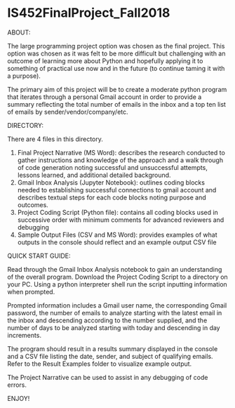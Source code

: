 # IS452FinalProject_Fall2018

ABOUT:

The large programming project option was chosen as the final project. This option was chosen as it was felt to be more difficult but challenging with an outcome of learning more about Python and hopefully applying it to something of practical use now and in the future (to continue taming it with a purpose). 

The primary aim of this project will be to create a moderate python program that iterates through a personal Gmail account in order to provide a summary reflecting the total number of emails in the inbox and a top ten list of emails by sender/vendor/company/etc. 

DIRECTORY:

There are 4 files in this directory. 

  1. Final Project Narrative (MS Word): describes the  research conducted to gather instructions and knowledge of the approach and a walk through of code generation noting successful and unsuccessful attempts, lessons learned, and additional detailed background.
  2. Gmail Inbox Analysis (Jupyter Notebook): outlines coding blocks needed to establishing successful connections to gmail account and describes textual steps for each code blocks noting purpose and outcomes.
  3. Project Coding Script (Python file): contains all coding blocks used in successive order with minimum comments for advanced reviewers and debugging
  4. Sample Output Files (CSV and MS Word): provides examples of what outputs in the console should reflect and an example output CSV file 

QUICK START GUIDE:

Read through the Gmail Inbox Analysis notebook to gain an understanding of the overall program. Download the Project Coding Script to a directory on your PC. Using a python interpreter shell run the script inputting information when prompted. 

Prompted information includes a Gmail user name, the corresponding Gmail password, the number of emails to analyze starting with the latest email in the inbox and descending according to the number supplied, and the number of days to be analyzed starting with today and descending in day increments. 

The program should result in a results summary displayed in the console and a CSV file listing the date, sender, and subject of qualifying emails. Refer to the Result Examples folder to visualize example output. 

The Project Narrative can be used to assist in any debugging of code errors. 

ENJOY!
